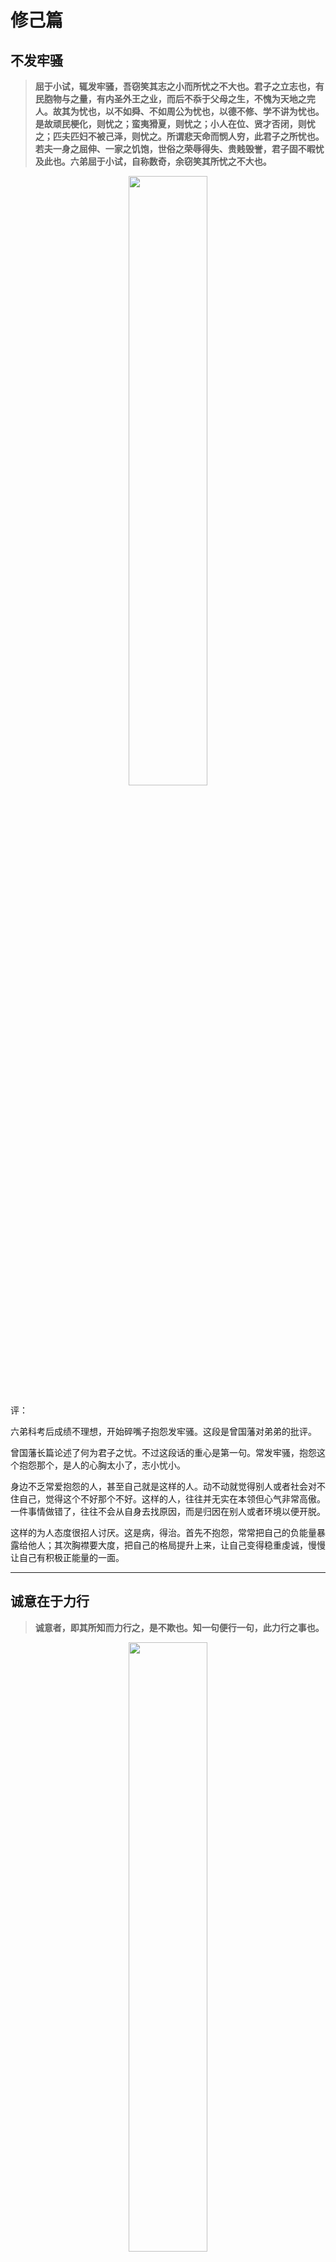 # 修己篇

## 不发牢骚

> **屈于小试，辄发牢骚，吾窃笑其志之小而所忧之不大也。君子之立志也，有民胞物与之量，有内圣外王之业，而后不忝于父母之生，不愧为天地之完人。故其为忧也，以不如舜、不如周公为忧也，以德不修、学不讲为忧也。是故顽民梗化，则忧之；蛮夷猾夏，则忧之；小人在位、贤才否闭，则忧之；匹夫匹妇不被己泽，则忧之。所谓悲天命而悯人穷，此君子之所忧也。若夫一身之屈伸、一家之饥饱，世俗之荣辱得失、贵贱毁誉，君子固不暇忧及此也。六弟屈于小试，自称数奇，余窃笑其所忧之不大也。**

<div align=center><img width = '50%' height ='50%' src ="https://github.com/zhaoshuaiyang/Notes-Family-Letter-Zeng-Guofan/blob/master/images/chapter02-002.jpg?raw=true"/></div>

评：

六弟科考后成绩不理想，开始碎嘴子抱怨发牢骚。这段是曾国藩对弟弟的批评。

曾国藩长篇论述了何为君子之忧。不过这段话的重心是第一句。常发牢骚，抱怨这个抱怨那个，是人的心胸太小了，志小忧小。

身边不乏常爱抱怨的人，甚至自己就是这样的人。动不动就觉得别人或者社会对不住自己，觉得这个不好那个不好。这样的人，往往并无实在本领但心气非常高傲。一件事情做错了，往往不会从自身去找原因，而是归因在别人或者环境以便开脱。

这样的为人态度很招人讨厌。这是病，得治。首先不抱怨，常常把自己的负能量暴露给他人；其次胸襟要大度，把自己的格局提升上来，让自己变得稳重虔诚，慢慢让自己有积极正能量的一面。

------

## 诚意在于力行

> **诚意者，即其所知而力行之，是不欺也。知一句便行一句，此力行之事也。**

 <div align=center><img width = '50%' height ='50%' src ="https://github.com/zhaoshuaiyang/Notes-Family-Letter-Zeng-Guofan/blob/master/images/chapter02-003.jpg?raw=true"/></div>

评：

“诚意”语出《礼记·大学》：“欲正其心者，先诚其意。”字典里给出的意思是意必真诚而不欺人也不自欺。

这毕竟是理论上的说法，不太具备可操作性。在这里，曾国藩给出了可以操作的行为范式来达到这一点：所知而力行之。就是自己知道多少就做多少，不夸大欺骗自己。核心是“力行”。说和做要一致，去做，去行动。在自己的能力圈内把事情做好。

同时不能不考虑自己的能力胡乱在别人面前应承。明明自己没有能力帮助别人但胡乱答应，最后没有帮到别人。这就是自欺和欺人，是不诚意。具备帮助别人的能力就尽全力帮助别人；如果不能就果断拒绝，让人家好寻找更好的解决办法。

这是自己常犯的毛病，需要好好修炼。

------

## 有志有识有恒

**道光二十二年十二月二十日 致澄弟温弟沅弟季弟**

> **士人读书，第一要有志，第二要有识，第三要有恒。有志则断不甘为下流。有识则知学问无尽，不敢以一得自足，如河伯之观海，如井蛙之窥天，皆无识者也。有恒则断无不成之事。此三者缺一不可。诸弟此时惟有识不可以骤几，至于有志、有恒，则诸弟勉之而已。**

 <div align=center><img width = '50%' height ='50%' src ="https://github.com/zhaoshuaiyang/Notes-Family-Letter-Zeng-Guofan/blob/master/images/chapter002-004.jpg?raw=true"/></div>

评：

第一要有志，有不甘为下流的志向。有大抱负大目标大梦想，且具备积极向上的正能量；

第二要有识，有学识阅历才能知道学无尽，才知道自己的在苍茫宇宙、浩渺知识海洋中的渺小，如此方能敬畏与谦虚。河伯观海、井蛙窥天都是没有学识阅历产生的自以为是；

第三要有恒，有恒心和毅力，就没有办不成的事情。

有识是不能迅速达到的，需要日积月累脚踏实地的笨功夫慢慢熬出来的。这一步急不得，需要的是耐心。目前能做到的是有志有恒。给自己树立一个大目标，指定计划。然后依此行动，让自己始终保持着向上的斗志，不虚度光阴。同时自己也要具备恒心坚持做事的好习惯，修炼自己的本领。过程是枯燥的乏味的，但坚持下来就是对自己莫大的提升。

想想看，是不是自己立过flag要每天读书，要每天锻炼？后来进行的怎么样了？是不是很多都无疾而终了。做一件事可能很容易；但持续每一天做这件事，就未必容易。因为懒惰，因为“伪舒适”。我自己犯过太多这样的错了。要坚决改正！

冯唐在《成事》一书中点评到该段话时说：

> 那些连早期都做不到的孩子，将来能成事情的可能性极小。
> 那些连父母早期习惯都不能在孩子身上培养出来的父母，还是别奢谈孩子的教育
> ……

真的是扎心！

------

## 修身每日课程

**道光二十二年十二月二十日 致澄弟温弟沅弟季弟**

 <div align=center><img width = '50%' height ='50%' src ="https://github.com/zhaoshuaiyang/Notes-Family-Letter-Zeng-Guofan/blob/master/images/chapter02-005.png?raw=true"/></div>

> <div align=center> 课程 </div>
>
>
>* **主敬**     整齐严肃，无时不惧。无事时心在腔子里，应事时专一不杂。
>
>* **静坐**     每日不拘何时，静坐一会，体验静极生阳来复之仁心。正位凝命，如鼎之镇。
>
>* **早起**     黎明即起，醒后勿沾恋。
>
>* **读书不二**  一书未点完，断不看他书。东翻西阅，都是徇外 为人。
>
>* **读史**      “廿三史”每日读十叶，虽有事，不间断。
>
> * **写日记**    须端楷。凡日间过恶：身过、心过、口过，皆记出，终身不间断。
>
>* **日知其所亡** 每日记《茶馀偶谈》一则，分德行门、学问门、经济门、艺术门。
>
>* **月无忘所能** 每月作诗文数首，以验积理之多寡、养气之盛否。
>
>* **谨言**      刻刻留心。
>
>* **养气**      无不可对人言之事。气藏丹田。
>
>* **保身**     谨遵大人手谕：节欲，节劳，节饮食。
>
>* **作字**     早饭后作字。凡笔墨应酬，当作自己功课。
>
>* **夜不出门**  旷功疲神，切戒切戒。

评：

这是曾国藩做京官时间做的一个课程表，也就是每日必做的功课。这个功课表实施起来会很枯燥无趣。曾国藩为甚么要这样严格要求自己呢？

因为身边有一些志同道合相互监督的朋友。他们每天写日记，也互相点评日记，从点滴小事中反思自己，“念念欲改过自新”（曾国藩语）。在这种氛围中，曾国藩形成的这些好习惯，成了他后面办成大事情的重要精神支撑。

有一些条目非常有借鉴学习和实践的价值。比如"主敬"。要求自己收拾得整齐利落，不邋邋遢遢，给人一个好印象。这是对别人敬重；同时内心也能稳重强大，无所畏惧。碰到再大的困难，也能够专注一心去做事情。这是对自己敬重。

再比如"早起"。黎明就起来，起来以后就绝不再躺下去。这一点是我非常佩服曾国藩的。他坚持了一辈子，而且还要求自己的弟弟和孩子们要做到每天早起，认为这是保持家族兴旺的一个标志。曾国藩的身体并不好，但却保持旺盛的精气神处理繁重攸关的事情，我觉得和他早起有很大的关系。

一定要把早起变成自己的习惯，持续下去。

还有每天坚持读书，不管多忙都不间断；时时刻刻留心自己的言论，谨言慎行，这样才不会祸从口出等等。这13条也完全可以作为我的课程表，坚持下去，相信会让自己有看得见的进步。

------

### 称扬善美

**道光二十三年正月十七日 致澄弟温弟沅弟季弟**

> **臣子与君亲，但当称扬善美，不可道及过错；但当谕亲于道，不可疵议细节。**

![](https://github.com/zhaoshuaiyang/Notes-Family-Letter-Zeng-Guofan/blob/master/images/chapter02-007.png?raw=true)

评：

这句话背景是弟弟们写信的时候，话不遮拦，大大咧咧地谈论一些朝廷的不是，“甚无记录二语”（曾氏说）。这是曾国藩对其提出的改进意见。翻译起来就是：亲爱君主，要赞扬君主善良美好的一面，不能说君主那些做的不好的地方；要用道理让父母亲人们明晓，而不是取而代之，去指责和非议父母们的瑕疵和细节。

这样的言论应该会得不到大家的赞同。但我们换一些视角看待一下。与别人相处的过程中是称赞别人会让人舒服还是当面对别人指指点点让人舒服？

根据亲身经历，是多称赞别人会让人感觉更舒服些吧。人是要面子的人。你维护了别人的面子，整个环境变得友好起来，帮助自己的人是不是也开始多起来呢？

再往下深入一些。能不能做到不议论人，哪怕是腹诽呢？自己还做不到这一点，需要认真改正。不背后议论人，或者是所谓的“吐槽”，是一个人修为大幅提升的标志。一方面吐槽别人无益于解决实际的问题，说了也没啥意义；另一方面话只要说出来，被讨论的人总有一天会听到，那人家会怎么看自己呢？

在和别人说话的时候，谨言一些没坏处。

### 必有师，慎择友

**道光二十三年正月十七日 致澄弟温弟沅弟季弟** 

> **凡人必有师；若无师，则严惮之心不生……此外择友则慎之又慎。昌黎曰：“善不吾与，吾强与之附；不善不吾恶，吾强与之拒。”
一生之成败，皆关乎朋友之贤否，不可不慎也。**

![](https://github.com/zhaoshuaiyang/Notes-Family-Letter-Zeng-Guofan/blob/master/images/week03-03.png?raw=true)

评：这里谈到了受师和交友的重要性。

孔子说：
> 三人行，必有我师焉。择其善者而从之，其不善者而改之。

老师交给我们的不只是知识，还有很多行事为人的一些准则。如果没有老师们（凡是能教育自己成长的人，尽可以是老师）的教育和指导，尊敬谦卑之心就很难形成，对这个社会也会玩世不恭。

一个好老师，是一个人一辈子的福分。

择友需要非常慎重，因为朋友的贤否直接关系到自己的成败。

>近朱者赤，近墨者黑。

人是环境的产物，是不可能脱离环境而单独存在和生活的。什么样的环境就决定什么样的人生。豆瓣上的一篇文章[你身边的朋友，决定了你的层次](https://www.douban.com/note/653619084/)里有句话这样说到：

> 人进步本质就是不断从一个圈子进入另一个圈子的过程，当你止步不前的时候，只能停留在自己的圈子打转，而优秀的朋友早就悄无声息的离开了老圈子。

环境能不能改变？很大程度上不能。能做的是改变自己，选择让自己能够成长的好环境。怎么做呢？韩愈说的话很深刻：良友诤友没有主动跟我交往，我却一定主动的、执着、和他们交往；损友烂友虽然不讨厌我，我却一定要主动地远离他们！

可有一点需要明白：良友诤友的环境不是说能选择就选择的。我们必须自己能够成长，能够变得优秀。这样在这个环境中才能和优秀的人一起成长。

没有优秀的人愿意带着一个不求上进的人往前走的。

------

### 与师友交，宜常存敬畏之心

 **道光二十三年六月初六日 致温弟**

> **或师或友，皆宜常存敬畏之心，不宜视为等夷，渐至慢亵，则不复能受其益矣。**

![](https://github.com/zhaoshuaiyang/Notes-Family-Letter-Zeng-Guofan/blob/master/images/week03-05.png?raw=true)

评论：

一个比自己优秀的人，可以做老师也可以做朋友，但都必须存有敬畏之心，对人家恭恭敬敬的。如果不这样做就，曾氏用了一个非常严重的词，[“慢亵”](https://baike.baidu.com/item/%E6%85%A2%E4%BA%B5)，字面意思是轻视，看不起。

这种态度直接的后果就是并不能从优秀的人那里学习真正的东西，让自己成长起来。反而有了一身不好的毛病。

因此，对于优秀的人要有恭敬之心、谦卑之心，我们才会有上进之心。


### 凡事皆贵专

**道光二十四年正月二十六日 致澄弟温弟沅弟季弟**

> **凡事皆贵专。求师不专，则受益也不入；求友不专，则博爱而不亲。心有所专宗，而博观他途以扩其识，亦无不可。无所专宗，而见异思迁，此眩彼夺，则大不可。**

![](https://github.com/zhaoshuaiyang/Notes-Family-Letter-Zeng-Guofan/blob/master/images/week04-03.png?raw=true)

评：

做一件事情就全身心地去做，专注在这件事情上心无旁骛。

专是一种态度，是自己对这个环境展示的精神面貌。求学的时候，跟着一位导师认真学习；交友的时候能够全心全意对待人家。这都是专的表现。

专，是自己心的一个铆钉点，一个把手，是在一个方面进行纵向发展的指向灯。只有在这个基础上，我们才能博观他途增长见识。

不专，则很容易迷路，在乱花渐欲迷人眼中失去自我，沉沦下去。

找到一门自己喜欢的事情，专注在里面，让它成为我们生活中可以牢牢依靠的把手。
